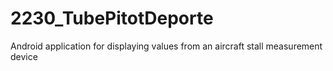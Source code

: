 # 2230_TubePitotDeporte

Android application for displaying values from an aircraft stall measurement device 
